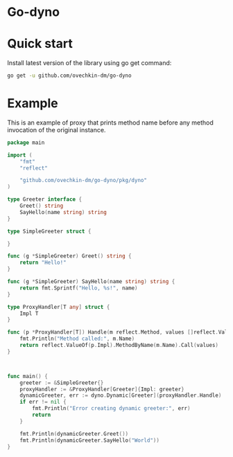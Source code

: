 # Go-dyno

# Quick start

Install latest version of the library using go get command:

```bash
go get -u github.com/ovechkin-dm/go-dyno
```

# Example

This is an example of proxy that prints method name before any method invocation of the original instance. 

```go
package main

import (
	"fmt"
	"reflect"

	"github.com/ovechkin-dm/go-dyno/pkg/dyno"
)

type Greeter interface {
	Greet() string
	SayHello(name string) string
}

type SimpleGreeter struct {

}

func (g *SimpleGreeter) Greet() string {
	return "Hello!"
}

func (g *SimpleGreeter) SayHello(name string) string {
	return fmt.Sprintf("Hello, %s!", name)
}

type ProxyHandler[T any] struct {
	Impl T
}

func (p *ProxyHandler[T]) Handle(m reflect.Method, values []reflect.Value) []reflect.Value {
	fmt.Println("Method called:", m.Name)
	return reflect.ValueOf(p.Impl).MethodByName(m.Name).Call(values)	
}



func main() {	
	greeter := &SimpleGreeter{}
	proxyHandler := &ProxyHandler[Greeter]{Impl: greeter}
	dynamicGreeter, err := dyno.Dynamic[Greeter](proxyHandler.Handle)
	if err != nil {
		fmt.Println("Error creating dynamic greeter:", err)
		return
	}

	fmt.Println(dynamicGreeter.Greet())
	fmt.Println(dynamicGreeter.SayHello("World"))
}
```

